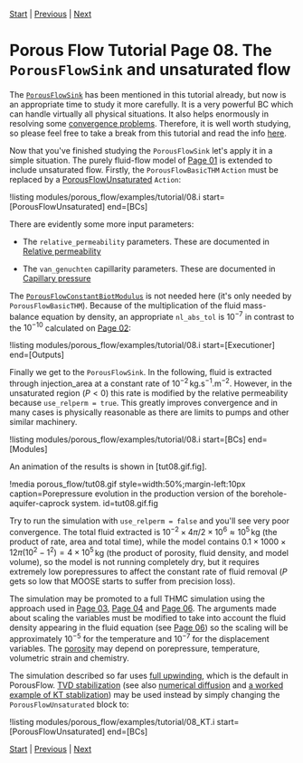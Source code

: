 [Start](porous_flow/tutorial_00.md) |
[Previous](porous_flow/tutorial_07.md) |
[Next](porous_flow/tutorial_09.md)

# Porous Flow Tutorial Page 08.  The `PorousFlowSink` and unsaturated flow

The [`PorousFlowSink`](porous_flow/boundaries.md) has been mentioned in this tutorial already, but now is an appropriate time to study it more carefully.  It is a very powerful BC which can handle virtually all physical situations.  It also helps enormously in resolving some [convergence problems](porous_flow/nonlinear_convergence_problems.md).  Therefore, it is well worth studying, so please feel free to take a break from this tutorial and read the info [here](porous_flow/boundaries).

Now that you've finished studying the `PorousFlowSink` let's apply it in a simple situation.  The purely fluid-flow model of [Page 01](porous_flow/tutorial_01.md) is extended to include unsaturated flow.  Firstly, the `PorousFlowBasicTHM` `Action` must be replaced by a [PorousFlowUnsaturated](actions/PorousFlowUnsaturated.md) `Action`:

!listing modules/porous_flow/examples/tutorial/08.i start=[PorousFlowUnsaturated] end=[BCs]

There are evidently some more input parameters:

- The `relative_permeability` parameters.  These are documented in
  [Relative permeability](porous_flow/relative_permeability.md)

- The `van_genuchten` capillarity parameters.  These are documented in
  [Capillary pressure](porous_flow/capillary_pressure.md)

The [`PorousFlowConstantBiotModulus`](PorousFlowConstantBiotModulus.md) is not needed here (it's only needed by `PorousFlowBasicTHM`).  Because of the multiplication of the fluid mass-balance equation by density, an appropriate `nl_abs_tol` is $10^{-7}$ in contrast to the $10^{-10}$ calculated on [Page 02](porous_flow/tutorial_02.md):

!listing modules/porous_flow/examples/tutorial/08.i start=[Executioner] end=[Outputs]

Finally we get to the `PorousFlowSink`.  In the following, fluid is extracted through injection_area at a constant rate of $10^{-2}\,$kg.s$^{-1}$.m$^{-2}$.  However, in the unsaturated region ($P<0$) this rate is modified by the relative permeability because `use_relperm = true`.  This greatly improves convergence and in many cases is physically reasonable as there are limits to pumps and other similar machinery.

!listing modules/porous_flow/examples/tutorial/08.i start=[BCs] end=[Modules]

An animation of the results is shown in [tut08.gif.fig].

!media porous_flow/tut08.gif style=width:50%;margin-left:10px caption=Porepressure evolution in the production version of the borehole-aquifer-caprock system.  id=tut08.gif.fig

Try to run the simulation with `use_relperm = false` and you'll see very poor convergence.  The total fluid extracted is $10^{-2}\times 4\pi/2 \times 10^{6} \approx 10^{5}\,$kg (the product of rate, area and total time), while the model contains $0.1 \times 1000 \times 12\pi(10^{2} - 1^{2}) = 4\times 10^{5}\,$kg (the product of porosity, fluid density, and model volume), so the model is not running completely dry, but it requires extremely low porepressures to affect the constant rate of fluid removal ($P$ gets so low that MOOSE starts to suffer from precision loss).

The simulation may be promoted to a full THMC simulation using the approach used in [Page 03](porous_flow/tutorial_03.md), [Page 04](porous_flow/tutorial_04.md) and [Page 06](porous_flow/tutorial_06.md).  The arguments made about scaling the variables must be modified to take into account the fluid density appearing in the fluid equation (see [Page 06](porous_flow/tutorial_06.md)) so the scaling will be approximately $10^{-5}$ for the temperature and $10^{-7}$ for the displacement variables.  The [porosity](porous_flow/porosity.md) may depend on porepressure, temperature, volumetric strain and chemistry.

The simulation described so far uses [full upwinding](upwinding.md), which is the default in PorousFlow.  [TVD stabilization](kt.md) (see also [numerical diffusion](numerical_diffusion.md) and [a worked example of KT stablization](kt_worked.md)) may be used instead by simply changing the `PorousFlowUnsaturated` block to:

!listing modules/porous_flow/examples/tutorial/08_KT.i start=[PorousFlowUnsaturated] end=[BCs]


[Start](porous_flow/tutorial_00.md) |
[Previous](porous_flow/tutorial_07.md) |
[Next](porous_flow/tutorial_09.md)
